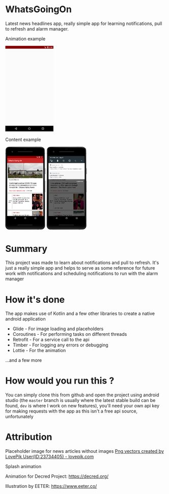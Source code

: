 # WhatsGoingOn
Latest news headlines app, really simple app for learning notifications, pull to refresh and alarm manager.

Animation example

<img src="https://github.com/Pieter-127/WhatsGoingOn/blob/master/app/art/art.gif" width="30%" />

Content example

<img src="https://github.com/Pieter-127/WhatsGoingOn/blob/master/app/art/image1.png" width="25%" /> <img src="https://github.com/Pieter-127/WhatsGoingOn/blob/master/app/art/image2.png" width="25%" />

# Summary
This project was made to learn about notifications and pull to refresh. It's just a really simple app and helps to serve as some reference for future work with notifications and scheduling notifications to run with the alarm manager

# How it's done
The app makes use of Kotlin and a few other libraries to create a native android application 

- Glide - For image loading and placeholders
- Coroutines - For performing tasks on different threads
- Retrofit - For a service call to the api
- Timber - For logging any errors or debugging
- Lottie - For the animation

...and a few more

# How would you run this ? 

You can simply clone this from github and open the project using android studio (the `master` branch is usually where the latest stable build can be found, `dev` is where I work on new features), you'll need your own api key for making requests with the app as this isn't a free api source, unfortunately

# Attribution

Placeholder image for news articles without images <a href="https://lovepik.com/images/free.html">Png vectors created by LovePik User(ID:23734405) - lovepik.com</a> 

Splash animation

Animation for Decred Project: https://decred.org/

Illustration by EETER: https://www.eeter.co/
